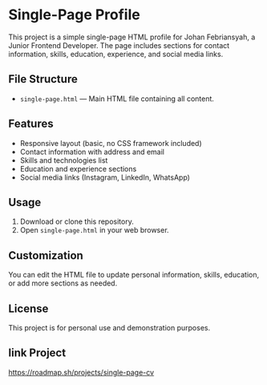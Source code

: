 # Single-Page Profile

This project is a simple single-page HTML profile for Johan Febriansyah, a Junior Frontend Developer. The page includes sections for contact information, skills, education, experience, and social media links.

## File Structure

- `single-page.html` — Main HTML file containing all content.

## Features

- Responsive layout (basic, no CSS framework included)
- Contact information with address and email
- Skills and technologies list
- Education and experience sections
- Social media links (Instagram, LinkedIn, WhatsApp)

## Usage

1. Download or clone this repository.
2. Open `single-page.html` in your web browser.

## Customization

You can edit the HTML file to update personal information, skills, education, or add more sections as needed.

## License

This project is for personal use and demonstration purposes.

## link Project
https://roadmap.sh/projects/single-page-cv
